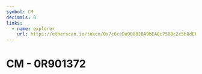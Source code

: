 ```yaml
---
symbol: CM
decimals: 0
links:
  - name: explorer
    url: https://etherscan.io/token/0x7c6ceDa90802BA9bEA8c7508c2c5b8dEF670f3c0
---
```


# CM - 0R901372
